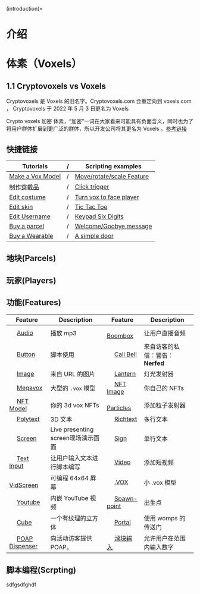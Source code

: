 (introduction)=
# 介绍

# 体素（Voxels）

## 1.1 Cryptovoxels vs Voxels

Cryptovoxels 是 Voxels 的旧名字。Cryptovoxels.com 会重定向到 voxels.com ， Cryptovoxels 于 2022 年 5 月 3 日更名为 Voxels

Crypto voxels 加密 体素，“加密”一词在大家看来可能具有负面含义，同时也为了将用户群体扩展到更广泛的群体，所以开发公司将其更名为 Voxels 。[参考链接](https://www.globenewswire.com/news-release/2022/05/03/2434939/0/en/Cryptovoxels-Is-Rebranding-to-Voxels-on-May-3-2022.html)


## 快捷链接

| Tutorials |  / |Scripting examples|
|------|------|------|
| [Make a Vox Model](Make-a-Vox-Model) |/| [Move/rotate/scale Feature](https://wiki.cryptovoxels.com/Scripting/Examples/Move-rotate-scale-Feature) |
| [制作穿戴品](Create-a-wearable) |/| [Click trigger](https://wiki.cryptovoxels.com/Scripting/Examples/Click-trigger) |
| [Edit costume](https://wiki.cryptovoxels.com/Player_customization/Costume_tab) |/| [Turn vox to face player](https://wiki.cryptovoxels.com/Scripting/Examples/Turn) |
| [Edit skin](https://wiki.cryptovoxels.com/Player_customization/Avatar_skin) |/| [Tic Tac Toe](https://wiki.cryptovoxels.com/Scripting/Examples/TicTacToe) |
| [Edit Username](Edit-Username) |/| [Keypad Six Digits](https://wiki.cryptovoxels.com/Scripting/Examples/keypad_six_digits) |
| [Buy a parcel](Buy-a-parcel) |/| [Welcome/Goobye message](https://wiki.cryptovoxels.com/Scripting/Examples/welcome_message) |
| [Buy a Wearable](Buy-a-Wearable) |/| [A simple door](https://wiki.cryptovoxels.com/Scripting/Examples/Simple-Door) |

## 地块(Parcels)

## 玩家(Players)

## 功能(Features)

| Feature | Description | Feature | Description |
| ------ | ------ | ------ | ------ |
| <img width='16' src='https://www.cryptovoxels.com/icons/audio.png'/>  [Audio](https://wiki.cryptovoxels.com/features/audio) | 播放 mp3 | <img width='16' src='https://www.cryptovoxels.com/icons/audio.png' /> [Boombox](https://wiki.cryptovoxels.com/features/boombox) |让用户直播音频|
|<img width='16' src='https://www.cryptovoxels.com/icons/button.png' /> [Button](https://wiki.cryptovoxels.com/features/button) | 脚本使用 | <img width='16' src='https://www.cryptovoxels.com/icons/call-bell.png' /> [Call Bell](https://wiki.cryptovoxels.com/features/call-bell) |来自访客的私信：警告：**Nerfed**|
|<img width='16' src='https://www.cryptovoxels.com/icons/image.png' />  [Image](https://wiki.cryptovoxels.com/features/image) | 来自 URL 的图片 | <img width='16' src='https://www.cryptovoxels.com/icons/lantern.png' />  [Lantern](https://wiki.cryptovoxels.com/features/lantern) | 灯光发射器 |
|<img width='16' src='https://www.cryptovoxels.com/icons/megavox.png' /> [Megavox](https://wiki.cryptovoxels.com/features/megavox) | 大型的 `.vox` 模型 | <img width='16' src='https://www.cryptovoxels.com/icons/nft-image.png'  /> [NFT Image](https://wiki.cryptovoxels.com/features/nft-image) | 你自己的 NFTs |
|<img width='16' src='https://www.cryptovoxels.com/icons/nft-model.png'  /> [NFT Model](https://wiki.cryptovoxels.com/features/nft-model) | 你的 3d vox NFTs |<img width='16' src='https://www.cryptovoxels.com/icons/particle.png'  /> [Particles](https://wiki.cryptovoxels.com/features/particles) | 添加粒子发射器 |
|<img width='16' src='https://www.cryptovoxels.com/icons/polytext.png' /> [Polytext](https://wiki.cryptovoxels.com/features/polytext) | 3D 文本 | <img width='16' src='https://www.cryptovoxels.com/icons/richtext.png' /> [Richtext](https://wiki.cryptovoxels.com/features/richtext) | 多行文本 |
|<img width='16' src='https://www.cryptovoxels.com/icons/screen.png' /> [Screen](https://wiki.cryptovoxels.com/features/screen) |Live presenting screen现场演示画面| <img width='16' src='https://www.cryptovoxels.com/icons/sign.png' /> [Sign](https://wiki.cryptovoxels.com/features/sign) |单行文本|
|<img width='16' src='https://www.cryptovoxels.com/icons/text-input.png' />  [Text Input](https://wiki.cryptovoxels.com/features/text-input) |让用户输入文本进行脚本编写|<img width='16' src='https://www.cryptovoxels.com/icons/video.png' /> [Video](https://wiki.cryptovoxels.com/features/video) |添加短视频|
|<img width='16' src='https://www.cryptovoxels.com/icons/vid-screen.png' /> [VidScreen](https://wiki.cryptovoxels.com/features/vid-screen) |可编程 64x64 屏幕|<img width='16' src='https://www.cryptovoxels.com/icons/vox-model.png' /> [.VOX](https://wiki.cryptovoxels.com/features/vox-model) |小 .vox 模型|
|<img width='16' src='https://www.cryptovoxels.com/icons/youtube.png' /> [Youtube](https://wiki.cryptovoxels.com/features/youtube) |内嵌 YouTube 视频|<img width='16' src='https://www.cryptovoxels.com/icons/spawn-point.png' /> [Spawn-point](https://wiki.cryptovoxels.com/features/spawn-point) |出生点|
|<img width='16' src='https://www.cryptovoxels.com/icons/cube.png' /> [Cube](https://wiki.cryptovoxels.com/features/cube) |一个有纹理的立方体 |<img width='16' src='https://www.cryptovoxels.com/icons/portal.png' /> [Portal](https://wiki.cryptovoxels.com/features/portal) |使用 womps 的传送门 |
|<img width='16' src='https://www.cryptovoxels.com/icons/poap.png' /> [POAP Dispenser](https://wiki.cryptovoxels.com/features/POAP-Dispenser) |向活动访客提供 POAP。 | <img width='16' src='https://www.cryptovoxels.com/icons/slider-input.png' /> [滑块输入](https://wiki.cryptovoxels.com/features/slider-input) | 允许用户在范围内输入数字

## 脚本编程(Scrpting)


sdfgsdfghdf

